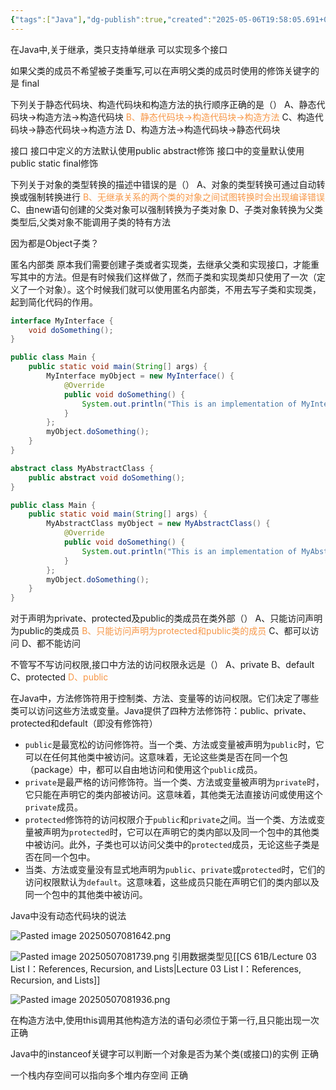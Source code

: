 ```yaml
---
{"tags":["Java"],"dg-publish":true,"created":"2025-05-06T19:58:05.691+08:00","updated":"2025-05-06T21:34:20.468+08:00","permalink":"/high-language/Java/面向对象选择/","dgPassFrontmatter":true,"noteIcon":""}
---
```


在Java中,关于继承，类只支持单继承 可以实现多个接口

如果父类的成员不希望被子类重写,可以在声明父类的成员时使用的修饰关键字的是 final

下列关于静态代码块、构造代码块和构造方法的执行顺序正确的是（）
A、静态代码块→构造方法→构造代码块
<font color="#f79646">B、静态代码块→构造代码块→构造方法</font>
C、构造代码块→静态代码块→构造方法
D、构造方法→构造代码块→静态代码块

接口
接口中定义的方法默认使用public abstract修饰
接口中的变量默认使用public static final修饰

下列关于对象的类型转换的描述中错误的是（）
A、对象的类型转换可通过自动转换或强制转换进行
<font color="#f79646">B、无继承关系的两个类的对象之间试图转换时会出现编译错误</font>
C、由new语句创建的父类对象可以强制转换为子类对象
D、子类对象转换为父类类型后,父类对象不能调用子类的特有方法

因为都是Object子类？

匿名内部类
原本我们需要创建子类或者实现类，去继承父类和实现接口，才能重写其中的方法。但是有时候我们这样做了，然而子类和实现类却只使用了一次（定义了一个对象）。这个时候我们就可以使用匿名内部类，不用去写子类和实现类，起到简化代码的作用。
```java
interface MyInterface {
    void doSomething();
}

public class Main {
    public static void main(String[] args) {
        MyInterface myObject = new MyInterface() {
            @Override
            public void doSomething() {
                System.out.println("This is an implementation of MyInterface using an anonymous inner class.");
            }
        };
        myObject.doSomething();
    }
}
```

```java
abstract class MyAbstractClass {
    public abstract void doSomething();
}

public class Main {
    public static void main(String[] args) {
        MyAbstractClass myObject = new MyAbstractClass() {
            @Override
            public void doSomething() {
                System.out.println("This is an implementation of MyAbstractClass using an anonymous inner class.");
            }
        };
        myObject.doSomething();
    }
}
```


对于声明为private、protected及public的类成员在类外部（）
A、只能访问声明为public的类成员
<font color="#f79646">B、只能访问声明为protected和public类的成员</font>
C、都可以访问
D、都不能访问

不管写不写访问权限,接口中方法的访问权限永远是（）
A、private
B、default
C、protected
<font color="#f79646">D、public</font>

在Java中，方法修饰符用于控制类、方法、变量等的访问权限。它们决定了哪些类可以访问这些方法或变量。Java提供了四种方法修饰符：public、private、protected和default（即没有修饰符）
- `public`是最宽松的访问修饰符。当一个类、方法或变量被声明为`public`时，它可以在任何其他类中被访问。这意味着，无论这些类是否在同一个包（package）中，都可以自由地访问和使用这个`public`成员。
- `private`是最严格的访问修饰符。当一个类、方法或变量被声明为`private`时，它只能在声明它的类内部被访问。这意味着，其他类无法直接访问或使用这个`private`成员。
- `protected`修饰符的访问权限介于`public`和`private`之间。当一个类、方法或变量被声明为`protected`时，它可以在声明它的类内部以及同一个包中的其他类中被访问。此外，子类也可以访问父类中的`protected`成员，无论这些子类是否在同一个包中。
- 当类、方法或变量没有显式地声明为`public`、`private`或`protected`时，它们的访问权限默认为`default`。这意味着，这些成员只能在声明它们的类内部以及同一个包中的其他类中被访问。


Java中没有动态代码块的说法

![Pasted image 20250507081642.png](/img/user/accessory/Pasted%20image%2020250507081642.png)

![Pasted image 20250507081739.png](/img/user/accessory/Pasted%20image%2020250507081739.png)
引用数据类型见[[CS 61B/Lecture 03 List I：References, Recursion, and Lists\|Lecture 03 List I：References, Recursion, and Lists]]

![Pasted image 20250507081936.png](/img/user/accessory/Pasted%20image%2020250507081936.png)

在构造方法中,使用this调用其他构造方法的语句必须位于第一行,且只能出现一次
正确

Java中的instanceof关键字可以判断一个对象是否为某个类(或接口)的实例
正确

一个栈内存空间可以指向多个堆内存空间
正确
